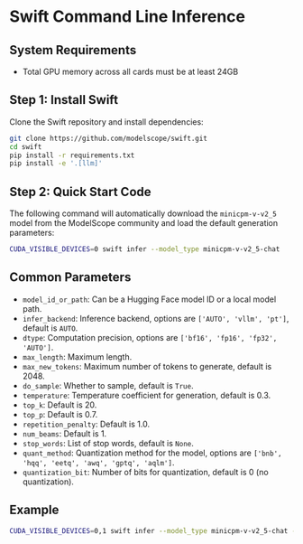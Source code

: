 # Swift Command Line Inference

## System Requirements
- Total GPU memory across all cards must be at least 24GB

## Step 1: Install Swift

Clone the Swift repository and install dependencies:

```sh
git clone https://github.com/modelscope/swift.git
cd swift
pip install -r requirements.txt
pip install -e '.[llm]'
```

## Step 2: Quick Start Code

The following command will automatically download the `minicpm-v-v2_5` model from the ModelScope community and load the default generation parameters:

```sh
CUDA_VISIBLE_DEVICES=0 swift infer --model_type minicpm-v-v2_5-chat
```

## Common Parameters

- `model_id_or_path`: Can be a Hugging Face model ID or a local model path.
- `infer_backend`: Inference backend, options are `['AUTO', 'vllm', 'pt']`, default is `AUTO`.
- `dtype`: Computation precision, options are `['bf16', 'fp16', 'fp32', 'AUTO']`.
- `max_length`: Maximum length.
- `max_new_tokens`: Maximum number of tokens to generate, default is 2048.
- `do_sample`: Whether to sample, default is `True`.
- `temperature`: Temperature coefficient for generation, default is 0.3.
- `top_k`: Default is 20.
- `top_p`: Default is 0.7.
- `repetition_penalty`: Default is 1.0.
- `num_beams`: Default is 1.
- `stop_words`: List of stop words, default is `None`.
- `quant_method`: Quantization method for the model, options are `['bnb', 'hqq', 'eetq', 'awq', 'gptq', 'aqlm']`.
- `quantization_bit`: Number of bits for quantization, default is 0 (no quantization).

## Example

```sh
CUDA_VISIBLE_DEVICES=0,1 swift infer --model_type minicpm-v-v2_5-chat --model_id_or_path /root/ld/ld_model_pretrain/MiniCPM-Llama3-V-2_5 --dtype bf16
```
